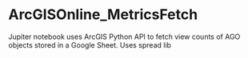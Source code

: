 # ArcGISOnline_MetricsFetch
Jupiter notebook uses ArcGIS Python API to fetch view counts of AGO objects stored in a Google Sheet. Uses spread lib

